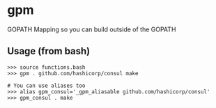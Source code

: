 # gpm
GOPATH Mapping so you can build outside of the GOPATH

## Usage (from bash)

```
>>> source functions.bash
>>> gpm . github.com/hashicorp/consul make

# You can use aliases too
>>> alias gpm_consul='_gpm_aliasable github.com/hashicorp/consul'
>>> gpm_consul . make
```